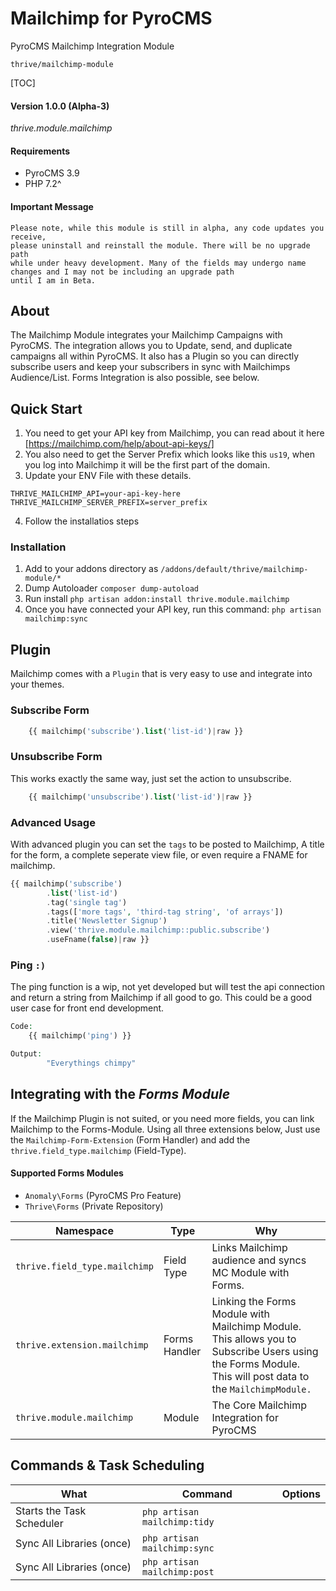 # Mailchimp for PyroCMS
PyroCMS Mailchimp Integration Module


`thrive/mailchimp-module`

[TOC]


#### Version 1.0.0 (Alpha-3)

*thrive.module.mailchimp*


#### Requirements

- PyroCMS 3.9 
- PHP 7.2^

#### Important Message
```
Please note, while this module is still in alpha, any code updates you receive, 
please uninstall and reinstall the module. There will be no upgrade path 
while under heavy development. Many of the fields may undergo name 
changes and I may not be including an upgrade path 
until I am in Beta.
```

## About
The Mailchimp Module integrates your Mailchimp Campaigns with PyroCMS. The integration allows you to Update, send, and duplicate campaigns all within PyroCMS. It also has a Plugin so you can directly subscribe users and keep your subscribers in sync with Mailchimps Audience/List. Forms Integration is also possible, see below.


## Quick Start
1. You need to get your API key from Mailchimp, you can read about it here [https://mailchimp.com/help/about-api-keys/]
2. You also need to get the Server Prefix which looks like this `us19`, when you log into Mailchimp it will be the first part of the domain.
3. Update your ENV File with these details.
```
THRIVE_MAILCHIMP_API=your-api-key-here
THRIVE_MAILCHIMP_SERVER_PREFIX=server_prefix
```
4. Follow the installatios steps


### Installation

 1. Add to your addons directory as `/addons/default/thrive/mailchimp-module/*`
 2. Dump Autoloader `composer dump-autoload`
 3. Run install `php artisan addon:install thrive.module.mailchimp`
 4. Once you have connected your API key, run this command: `php artisan mailchimp:sync`


## Plugin 

Mailchimp comes with a `Plugin` that is very easy to use and integrate into your themes.

### Subscribe Form
```php
	{{ mailchimp('subscribe').list('list-id')|raw }}
```

### Unsubscribe Form
This works exactly the same way, just set the action to unsubscribe.

```php
	{{ mailchimp('unsubscribe').list('list-id')|raw }}
```

### Advanced Usage
With advanced plugin you can set the `tags` to be posted to Mailchimp,
A title for the form, a complete seperate view file, or even require 
a FNAME for mailchimp.

```php
{{ mailchimp('subscribe')
        .list('list-id')
        .tag('single tag')
        .tags(['more tags', 'third-tag string', 'of arrays'])
        .title('Newsletter Signup')
        .view('thrive.module.mailchimp::public.subscribe')
        .useFname(false)|raw }}

```


### Ping `:)`
The ping function is a wip, not yet developed but will test the api connection and return a string from Mailchimp if all good to go. This could be a good user case for front end development.

```php
Code:
	{{ mailchimp('ping') }}

Output:
        "Everythings chimpy"
```


        
## Integrating with the *Forms Module*
If the Mailchimp Plugin is not suited, or you need more fields, you can link Mailchimp to the Forms-Module.
Using all three extensions below, Just use the `Mailchimp-Form-Extension` (Form Handler) and add the `thrive.field_type.mailchimp` (Field-Type).


#### Supported Forms Modules
- `Anomaly\Forms` (PyroCMS Pro Feature)
- `Thrive\Forms` (Private Repository)

Namespace                         | Type                 | Why                                                                
--------------------------------- | -------------------- | ---------------
`thrive.field_type.mailchimp`     | Field Type           | Links Mailchimp audience and syncs MC Module with Forms.
`thrive.extension.mailchimp`      | Forms Handler        | Linking the Forms Module with Mailchimp Module. This allows you to Subscribe Users using the Forms Module. This will post data to the `MailchimpModule.`
`thrive.module.mailchimp`         | Module               | The Core Mailchimp Integration for PyroCMS  





## Commands & Task Scheduling

What                       | Command                         | Options
-------------------------- | ------------------------------- | -------------------------------
Starts the Task Scheduler  | `php artisan mailchimp:tidy`    |   
Sync All Libraries (once)  | `php artisan mailchimp:sync`    |  
Sync All Libraries (once)  | `php artisan mailchimp:post`    | 
